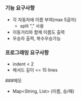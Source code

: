 ### 기능 요구사항
- 각 자동차에 이름 부여(max 5글자)
  - split "," 사용
- 이동거리와 함께 이름도 출력
- 우승자 출력, 복수우승가능

### 프로그래밍 요구사항
- indent < 2
- 메서드 길이 <= 15 lines

###메모
- Map<String, List<Boolean>> (이름, 승/패)